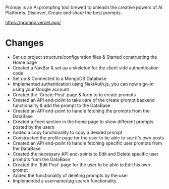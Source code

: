 Prompy is an AI prompting tool brewed to unleash the creative powers of AI Platforms. Discover, Create and share the best prompts.

https://prompy.vercel.app/

# **Changes**

- Set up project structure/configuration files & Started constructing the Home page
- Created a NavBar & set up a skeleton for the client side authentication code
- Set up & Connected to a MongoDB Database
- Implemented authentication using NextAuth.js, you can now sign-in using your Google account
- Created the 'Create Post' page & form to to create prompts
- Created an API end-point to take care of the create prompt backend functionality & add the prompt to the DataBase
- Created an API end-point to handle fetching the prompts from the DataBase
- Created a Feed section in the home page to show different prompts posted by the users
- Added a copy functionality to copy a desired prompt
- Constructed the profile page for the user to be able to see it's own posts
- Created an API end-point to handle fetching specific user prompts from the DataBase
- Created the necessary API end-points to Edit and Delete specific user prompts from the DataBase
- Created the 'Edit Post' page for the user to be able to Edit his own prompt
- Added the functionality of deleting prompts by the user
- Implemented a username/tag search functionality.
